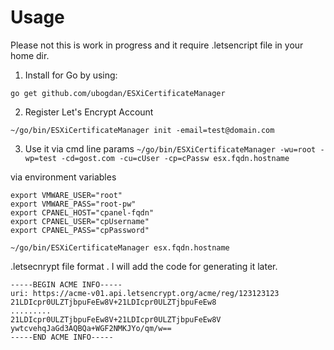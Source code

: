 
# Usage
Please not this is work in progress and it require .letsencript file in your home dir.  

1. Install for Go by using:
```
go get github.com/ubogdan/ESXiCertificateManager
```

2. Register Let's Encrypt Account
```
~/go/bin/ESXiCertificateManager init -email=test@domain.com
```

3. Use it 
via cmd line params
`~/go/bin/ESXiCertificateManager -wu=root -wp=test -cd=gost.com -cu=cUser -cp=cPassw esx.fqdn.hostname`

via environment variables
```
export VMWARE_USER="root"
export VMWARE_PASS="root-pw"
export CPANEL_HOST="cpanel-fqdn"
export CPANEL_USER="cpUsername"
export CPANEL_PASS="cpPassword"

~/go/bin/ESXiCertificateManager esx.fqdn.hostname
```

.letsecnrypt file format . I will add the code for generating it later. 
```
-----BEGIN ACME INFO-----
uri: https://acme-v01.api.letsencrypt.org/acme/reg/123123123
21LDIcpr0ULZTjbpuFeEw8V+21LDIcpr0ULZTjbpuFeEw8
.........
21LDIcpr0ULZTjbpuFeEw8V+21LDIcpr0ULZTjbpuFeEw8V
ywtcvehqJaGd3AQBQa+WGF2NMKJYo/qm/w==
-----END ACME INFO-----
```